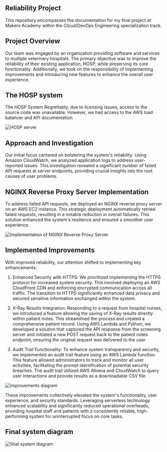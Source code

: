 
Reliability Project 
----------------------------------------------------------------------------------------------------------------------------------
This repository encompasses the documentation for my final project at Makers Academy within the Cloud/DevOps Engineering specialization track.

Project Overview
----------------------------------------------------------------------------------------------------------------------------------
Our team was engaged by an organization providing software and services to multiple veterinary hospitals. The primary objective was to improve the reliability of their existing application, HOSP, while preserving its core functionality. Additionally, we took on the responsibility of implementing improvements and introducing new features to enhance the overall user experience.

The HOSP system
----------------------------------------------------------------------------------------------------------------------------------
The HOSP System Regrettably, due to licensing issues, access to the source code was unavailable. However, we had access to the AWS load balancer and API documentation.

![HOSP server](https://github.com/hudaa12/Reliability-Project/assets/133902313/31f72284-dc0c-47f3-87c8-5b1cc90d668d)


Approach and Investigation 
----------------------------------------------------------------------------------------------------------------------------------

Our initial focus centered on bolstering the system's reliability. Using Amazon CloudWatch, we analyzed application logs to address user-reported issues. This investigation revealed a significant number of failed API requests at server endpoints, providing crucial insights into the root causes of user problems.

NGINX Reverse Proxy Server Implementation
----------------------------------------------------------------------------------------------------------------------------------
To address failed API requests, we deployed an NGINX reverse proxy server on an AWS EC2 instance. This strategic deployment automatically retried failed requests, resulting in a notable reduction in overall failures. This solution enhanced the system's resilience and ensured a smoother user experience.

![Implementation of NGINX Reverse Proxy Server](https://github.com/hudaa12/Reliability-Project/assets/133902313/c370108d-e195-46ad-acad-99d121b45d2d)


Implemented Improvements
----------------------------------------------------------------------------------------------------------------------------------
With improved reliability, our attention shifted to implementing key enhancements:

1. Enhanced Security with HTTPS: We prioritized implementing the HTTPS protocol for increased system security. This involved deploying an AWS CloudFront CDN and enforcing encrypted communication across all traffic. The transition to HTTPS significantly enhanced data privacy and secured sensitive information exchanged within the system.

2. X-Ray Results Integration: Responding to a request from hospital nurses, we introduced a feature allowing the saving of X-Ray results directly within patient notes. This streamlined the process and created a comprehensive patient record. Using AWS Lambda and Python, we developed a solution that captured the API response from the screening server and initiated a new POST request back to the patient notes endpoint, ensuring the original request was delivered to the user.

3. Audit Trail Functionality: To enhance system transparency and security, we implemented an audit trail feature using an AWS Lambda function. This feature allowed administrators to track and monitor all user activities, facilitating the prompt identification of potential security breaches. The audit trail utilized AWS Athena and CloudWatch to query user interactions and provide results as a downloadable CSV file.

![improvements diagram](https://github.com/hudaa12/Reliability-Project/assets/133902313/041a11cf-c25a-429d-893c-15e94bf94b28)

These improvements collectively elevated the system's functionality, user experience, and security standards. Leveraging serverless technology enhanced scalability and significantly reduced operational overheads, providing hospital staff and patients with a consistently reliable, high-performing system for uninterrupted focus on core tasks.


Final system diagram
----------------------------------------------------------------------------------------------------------------------------------
![final system diagram](https://github.com/hudaa12/Reliability-Project/assets/133902313/1500ce80-7054-4245-90ee-7a774430a2dd)
